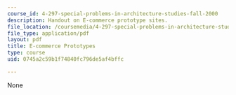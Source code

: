```yaml
---
course_id: 4-297-special-problems-in-architecture-studies-fall-2000
description: Handout on E-commerce prototype sites.
file_location: /coursemedia/4-297-special-problems-in-architecture-studies-fall-2000/0745a2c59b1f74840fc796de5af4bffc_ECommerce.pdf
file_type: application/pdf
layout: pdf
title: E-commerce Prototypes
type: course
uid: 0745a2c59b1f74840fc796de5af4bffc

---
```

None